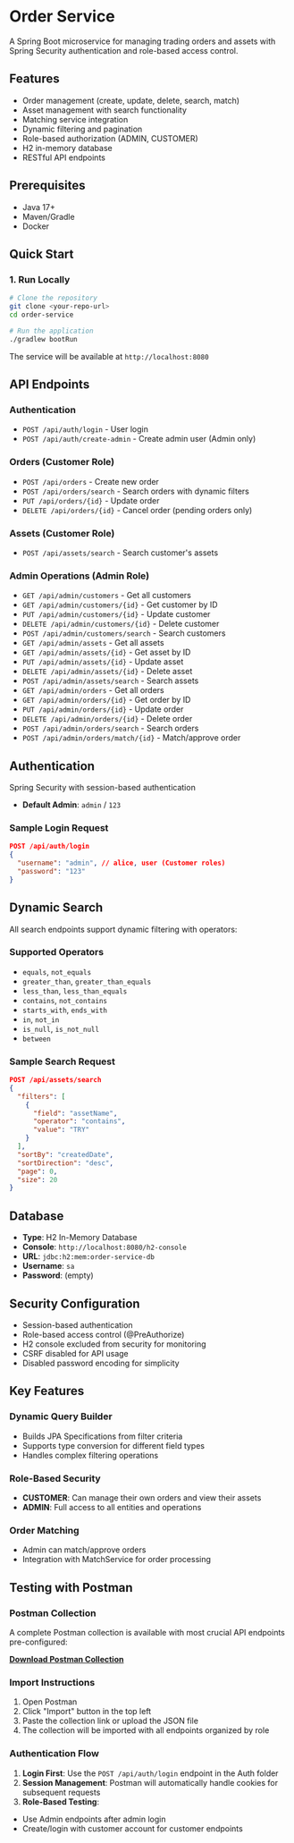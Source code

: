 # Order Service

A Spring Boot microservice for managing trading orders and assets with Spring Security authentication and role-based access control.

## Features

- Order management (create, update, delete, search, match)
- Asset management with search functionality
- Matching service integration
- Dynamic filtering and pagination
- Role-based authorization (ADMIN, CUSTOMER)
- H2 in-memory database
- RESTful API endpoints

## Prerequisites

- Java 17+
- Maven/Gradle
- Docker

## Quick Start

### 1. Run Locally

```bash
# Clone the repository
git clone <your-repo-url>
cd order-service

# Run the application
./gradlew bootRun
```

The service will be available at `http://localhost:8080`

## API Endpoints

### Authentication
- `POST /api/auth/login` - User login
- `POST /api/auth/create-admin` - Create admin user (Admin only)

### Orders (Customer Role)
- `POST /api/orders` - Create new order
- `POST /api/orders/search` - Search orders with dynamic filters
- `PUT /api/orders/{id}` - Update order
- `DELETE /api/orders/{id}` - Cancel order (pending orders only)

### Assets (Customer Role)
- `POST /api/assets/search` - Search customer's assets

### Admin Operations (Admin Role)
- `GET /api/admin/customers` - Get all customers
- `GET /api/admin/customers/{id}` - Get customer by ID
- `PUT /api/admin/customers/{id}` - Update customer
- `DELETE /api/admin/customers/{id}` - Delete customer
- `POST /api/admin/customers/search` - Search customers
- `GET /api/admin/assets` - Get all assets
- `GET /api/admin/assets/{id}` - Get asset by ID
- `PUT /api/admin/assets/{id}` - Update asset
- `DELETE /api/admin/assets/{id}` - Delete asset
- `POST /api/admin/assets/search` - Search assets
- `GET /api/admin/orders` - Get all orders
- `GET /api/admin/orders/{id}` - Get order by ID
- `PUT /api/admin/orders/{id}` - Update order
- `DELETE /api/admin/orders/{id}` - Delete order
- `POST /api/admin/orders/search` - Search orders
- `POST /api/admin/orders/match/{id}` - Match/approve order

## Authentication

Spring Security with session-based authentication

- **Default Admin**: `admin` / `123`

### Sample Login Request
```json
POST /api/auth/login
{
  "username": "admin", // alice, user (Customer roles)
  "password": "123"
}
```

## Dynamic Search

All search endpoints support dynamic filtering with operators:

### Supported Operators
- `equals`, `not_equals`
- `greater_than`, `greater_than_equals`
- `less_than`, `less_than_equals`
- `contains`, `not_contains`
- `starts_with`, `ends_with`
- `in`, `not_in`
- `is_null`, `is_not_null`
- `between`

### Sample Search Request
```json
POST /api/assets/search
{
  "filters": [
    {
      "field": "assetName",
      "operator": "contains",
      "value": "TRY"
    }
  ],
  "sortBy": "createdDate",
  "sortDirection": "desc",
  "page": 0,
  "size": 20
}
```

## Database

- **Type**: H2 In-Memory Database
- **Console**: `http://localhost:8080/h2-console`
- **URL**: `jdbc:h2:mem:order-service-db`
- **Username**: `sa`
- **Password**: (empty)

## Security Configuration

- Session-based authentication
- Role-based access control (@PreAuthorize)
- H2 console excluded from security for monitoring
- CSRF disabled for API usage
- Disabled password encoding for simplicity


## Key Features

### Dynamic Query Builder
- Builds JPA Specifications from filter criteria
- Supports type conversion for different field types
- Handles complex filtering operations

### Role-Based Security
- **CUSTOMER**: Can manage their own orders and view their assets
- **ADMIN**: Full access to all entities and operations

### Order Matching
- Admin can match/approve orders
- Integration with MatchService for order processing

## Testing with Postman

### Postman Collection

A complete Postman collection is available with most crucial API endpoints pre-configured:

**[Download Postman Collection](https://doruk-5717373.postman.co/workspace/doruk's-Workspace~b13a59ef-0ba7-4fca-8f27-8704f91eeec4/collection/43684775-6354d6fa-7cd8-4c8b-8e2e-f236dfeaf24d?action=share&source=copy-link&creator=43684775)**

### Import Instructions

1. Open Postman
2. Click "Import" button in the top left
3. Paste the collection link or upload the JSON file
4. The collection will be imported with all endpoints organized by role

### Authentication Flow

1. **Login First**: Use the `POST /api/auth/login` endpoint in the Auth folder
2. **Session Management**: Postman will automatically handle cookies for subsequent requests
3. **Role-Based Testing**:
  - Use Admin endpoints after admin login
  - Create/login with customer account for customer endpoints
